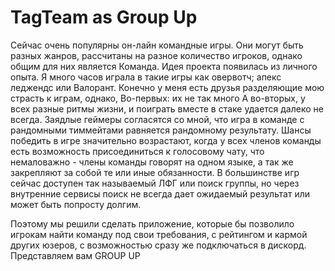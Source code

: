 # TagTeam as Group Up

Сейчас очень популярны он-лайн командные игры. Они могут быть разных жанров, рассчитаны на разное количество игроков, однако общим для них является Команда.
Идея проекта появилась из личного опыта. Я много часов играла в такие игры как овервотч; апекс леджендс или Валорант. Конечно у меня есть друзья разделяющие мою страсть к играм, однако, 
Во-первых: их не так много
А во-вторых, у всех разные ритмы жизни, и поиграть вместе в стаке удается далеко не всегда. Заядлые геймеры согласятся со мной, что игра в команде с рандомными тиммейтами равняется рандомному результату.
Шансы победить в игре значительно возрастают, когда у всех членов команды есть возможность присоединиться к голосовому чату, что немаловажно - члены команды говорят на одном языке, а так же закрепляют  за собой те или иные обязанности. В большинстве игр сейчас доступен так называемый ЛФГ или поиск группы, но через внутренние сервисы поиск не всегда дает ожидаемый результат или может быть попросту долгим. 

Поэтому мы решили сделать приложение, которые бы позволило игрокам найти команду под свои требования, с рейтингом и кармой других юзеров, с возможностью сразу же подключаться в дискорд. Представляем вам GROUP UP
